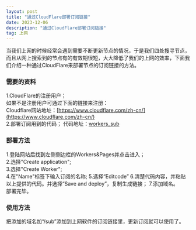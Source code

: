 ```yaml
---
layout: post
title: "通过CloudFlare部署订阅链接"
date: 2023-12-06
description: "通过CloudFlare部署订阅链接"
tag: 上网
--- 
```


当我们上网的时候经常会遇到需要不断更新节点的情况，于是我们四处搜寻节点，而且从网上搜索到的节点有的有效期很短，大大降低了我们的上网的效率，下面我们介绍一种通过CloudFlare来部署节点的订阅链接的方法。
### 需要的资料
1.CloudFlare的注册用户；  
如果不是注册用户可通过下面的链接来注册：  
Cloudflare网站地址：[https://www.cloudflare.com/zh-cn/](https://www.cloudflare.com/zh-cn/)  
2.部署订阅用到的代码； 
代码地址：[workers_sub](https://raw.githubusercontent.com/hengdactn/cf_worker_sub/main/workers_sub.txt)  
### 部署方法  
1.登陆网站后找到左侧侧边栏的Workers&Pages并点击进入；  
2.选择"Create application";  
3.选择"Create Worker";  
4.在"Name"标签下输入订阅的名称; 
5.选择“Editcode”
6.清楚代码内容，并粘贴以上提供的代码。并选择“Save and deploy”，复制生成链接；
7.添加域名。        
部署完毕。  
### 使用方法
把添加的域名加“/sub”添加到上网软件的订阅链接里，更新订阅就可以使用了。  
  



